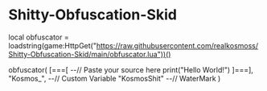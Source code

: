 # Shitty-Obfuscation-Skid

local obfuscator = loadstring(game:HttpGet("https://raw.githubusercontent.com/realkosmoss/Shitty-Obfuscation-Skid/main/obfuscator.lua"))()

obfuscator(
 [===[
  --// Paste your source here
  print("Hello World!")
 ]===],
 "Kosmos_", --// Custom Variable
 "KosmosShit" --// WaterMark
)
